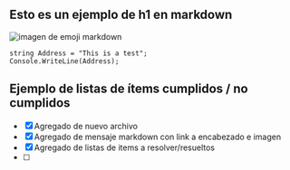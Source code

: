 ## Esto es un ejemplo de h1 en markdown

![imagen de emoji markdown]()

``` 
string Address = "This is a test";
Console.WriteLine(Address);
```
## Ejemplo de listas de ítems cumplidos / no cumplidos
- [x] Agregado de nuevo archivo
- [x] Agregado de mensaje markdown con link a encabezado e imagen
- [x] Agregado de listas de items a resolver/resueltos
- [ ] 
